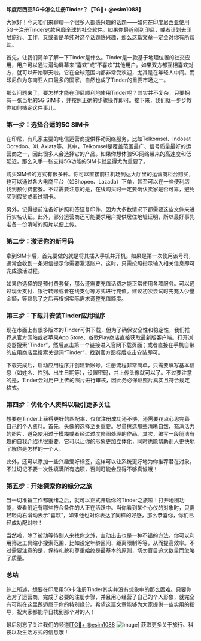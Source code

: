 **印度尼西亚5G卡怎么注册Tinder？【TG💪+ @esim1088】**

大家好！今天咱们来聊聊一个很多人都感兴趣的话题——如何在印度尼西亚使用5G卡注册Tinder这款风靡全球的社交软件。如果你最近刚到印尼，或者计划去印尼旅行、工作，又或者是单纯对这个话题感兴趣，那么这篇文章一定会对你有所帮助。

首先，让我们简单了解一下Tinder是什么。Tinder是一款基于地理位置的社交应用，用户可以通过滑动屏幕来“喜欢”或“不喜欢”其他用户。如果双方都互相喜欢对方，就可以开始聊天啦。它在全球范围内都非常受欢迎，尤其是在年轻人中间。而印尼作为东南亚人口最多的国家，自然也成了Tinder的重要市场之一。

那么问题来了，要怎样才能在印尼顺利地使用Tinder呢？其实并不复杂，只要拥有一张当地的5G SIM卡，并按照正确的步骤操作即可。接下来，我们就一步步教你如何搞定这件事儿。

### 第一步：选择合适的5G SIM卡

在印尼，有几家主要的电信运营商提供移动网络服务，比如Telkomsel、Indosat Ooredoo、XL Axiata等。其中，Telkomsel是覆盖范围最广、信号质量最好的运营商之一，因此很多人会选择它的产品。如果你想体验5G网络带来的高速度和低延迟，那么入手一张支持5G功能的SIM卡就显得尤为重要了。

购买SIM卡的方式有很多种。你可以直接前往机场到达大厅里的运营商柜台购买，也可以通过各大电商平台（如Shopee、Lazada）下单，甚至可以在一些便利店找到预付费套餐。不过需要注意的是，在线购买时一定要确认卖家是否可靠，避免买到假货或者过期卡。

另外，记得提前准备好护照和签证复印件，因为大多数情况下都需要这些文件来进行实名认证。此外，部分运营商还可能要求用户提供居住地址证明，所以最好事先准备一份清晰的照片以便上传。

### 第二步：激活你的新号码

拿到SIM卡后，首先要做的就是将其插入手机并开机。如果是第一次使用该号码，通常会收到一条短信提示你需要激活账户。这时，只需按照指示输入相关信息即可完成激活过程。

如果你选择的是预付费套餐，那么还需要充值话费才能正常使用各项服务。可以通过现金支付、银行转账或者在线支付等方式进行充值。建议初次尝试时先充入少量金额，等熟悉了之后再根据实际需求调整充值额度。

### 第三步：下载并安装Tinder应用程序

现在市面上有很多版本的Tinder可供下载，但为了确保安全性和稳定性，我们推荐从官方网站或者苹果App Store、谷歌Play商店直接获取最新版客户端。打开浏览器搜索“Tinder”，然后点击第一个链接进入官网下载页面；或者直接在手机自带的应用商店里搜索关键词“Tinder”，找到官方图标后点击安装即可。

下载完成后，启动应用程序并创建新账号。注册流程非常简单，只需要填写基本信息（如姓名、性别、出生日期等），设置密码，并上传头像就可以了。不过要注意的是，Tinder会对用户上传的照片进行审核，因此务必保证照片真实且符合规定格式。

### 第四步：优化个人资料以吸引更多关注

想要在Tinder上获得更好的匹配率，仅仅注册成功还不够，还需要花点心思完善自己的个人资料。首先，头像的选择至关重要。尽量挑选那些清晰自然、充满活力的照片，避免使用过于模糊或者经过过度修图处理的作品。其次，编写一段简洁有趣的自我介绍也很重要，它可以让你的形象更加立体化，同时也能帮助别人更快地了解你是怎样的一个人。

此外，还可以添加一些兴趣爱好标签，这样可以让系统更好地为你推荐潜在对象。不过切记不要一次性填满所有选项，否则可能会显得不够真诚哦！

### 第五步：开始探索你的缘分之旅

当一切准备工作都就绪之后，就可以正式开启你的Tinder之旅啦！打开地图功能，查看附近有哪些符合条件的人正在活跃中。当你看到某个心仪的对象时，只需轻轻向右滑动表示“喜欢”，如果他也对你表达了同样的好感，那么恭喜你，你们已经成功配对啦！

当然啦，除了被动等待别人来找你之外，主动出击也是一种不错的方法。你可以利用筛选工具缩小搜索范围，比如设定年龄区间、距离限制等等，从而提高效率。不过需要注意的是，保持礼貌和尊重始终是最基本的原则，切勿盲目追求数量而忽略了质量。

### 总结

综上所述，想要在印尼用5G卡注册Tinder其实并没有想象中的那么困难。只要你选对了运营商，完成了必要的注册步骤，并且用心经营了自己的个人形象，就完全有可能在这里邂逅属于你的特别缘分。希望这篇文章能够为大家提供一些实用的指导，祝大家都能早日找到那个对的人！

最后别忘了关注我们的频道[[TG💪+ @esim1088](https://t.me/s/esim1088) ![Image](https://i.postimg.cc/4NQfJmqS/Snipaste-2025-05-13-00-14-12.png)] 获取更多关于旅行、科技以及生活方式的信息哦！